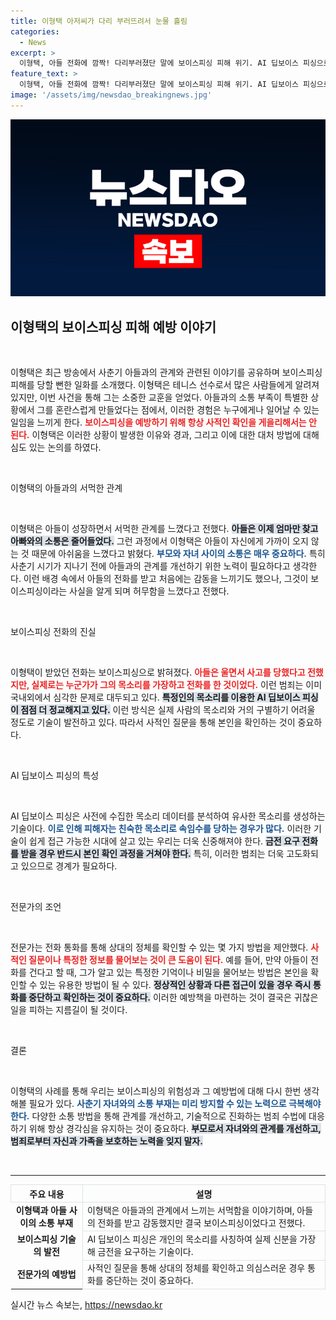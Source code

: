 ```yaml
---
title: 이형택 아저씨가 다리 부러뜨려서 눈물 흘림
categories:
  - News
excerpt: >
  이형택, 아들 전화에 깜짝! 다리부러졌단 말에 보이스피싱 피해 위기. AI 딥보이스 피싱으로 목소리 구분 어려워져. 소중한 가족과의 교류가 필요한 순간, 경각심을 일깨우다!
feature_text: >
  이형택, 아들 전화에 깜짝! 다리부러졌단 말에 보이스피싱 피해 위기. AI 딥보이스 피싱으로 목소리 구분 어려워져. 소중한 가족과의 교류가 필요한 순간, 경각심을 일깨우다!
image: '/assets/img/newsdao_breakingnews.jpg'
---
```


<p><img src="/assets/img/newsdao_breakingnews.jpg" alt="ranknews 속보" /></p>

<h2 data-ke-size="size26">이형택의 보이스피싱 피해 예방 이야기</h2>

<p data-ke-size="size16">&nbsp;</p>

<p>이형택은 최근 방송에서 사춘기 아들과의 관계와 관련된 이야기를 공유하며 보이스피싱 피해를 당할 뻔한 일화를 소개했다. 이형택은 테니스 선수로서 많은 사람들에게 알려져 있지만, 이번 사건을 통해 그는 소중한 교훈을 얻었다. 아들과의 소통 부족이 특별한 상황에서 그를 혼란스럽게 만들었다는 점에서, 이러한 경험은 누구에게나 일어날 수 있는 일임을 느끼게 한다. <b><span style="color: #ee2323;">보이스피싱을 예방하기 위해 항상 사적인 확인을 게을리해서는 안 된다.</span></b> 이형택은 이러한 상황이 발생한 이유와 경과, 그리고 이에 대한 대처 방법에 대해 심도 있는 논의를 하였다. </p>

<p data-ke-size="size16">&nbsp;</p>

<p>이형택의 아들과의 서먹한 관계</p>

<p data-ke-size="size16">&nbsp;</p>

<p>이형택은 아들이 성장하면서 서먹한 관계를 느꼈다고 전했다. <b><span style="background-color: #21538527;">아들은 이제 엄마만 찾고 아빠와의 소통은 줄어들었다.</span></b> 그런 과정에서 이형택은 아들이 자신에게 가까이 오지 않는 것 때문에 아쉬움을 느꼈다고 밝혔다. <b><span style="color: #1a5490;">부모와 자녀 사이의 소통은 매우 중요하다.</span></b> 특히 사춘기 시기가 지나기 전에 아들과의 관계를 개선하기 위한 노력이 필요하다고 생각한다. 이런 배경 속에서 아들의 전화를 받고 처음에는 감동을 느끼기도 했으나, 그것이 보이스피싱이라는 사실을 알게 되며 허무함을 느꼈다고 전했다.</p>

<p data-ke-size="size16">&nbsp;</p>

<p>보이스피싱 전화의 진실</p>

<p data-ke-size="size16">&nbsp;</p>

<p>이형택이 받았던 전화는 보이스피싱으로 밝혀졌다. <b><span style="color: #ee2323;">아들은 울면서 사고를 당했다고 전했지만, 실제로는 누군가가 그의 목소리를 가장하고 전화를 한 것이었다.</span></b> 이런 범죄는 이미 국내외에서 심각한 문제로 대두되고 있다. <b><span style="background-color: #21538527;">특정인의 목소리를 이용한 AI 딥보이스 피싱이 점점 더 정교해지고 있다.</span></b> 이런 방식은 실제 사람의 목소리와 거의 구별하기 어려울 정도로 기술이 발전하고 있다. 따라서 사적인 질문을 통해 본인을 확인하는 것이 중요하다.</p>

<p data-ke-size="size16">&nbsp;</p>

<p>AI 딥보이스 피싱의 특성</p>

<p data-ke-size="size16">&nbsp;</p>

<p>AI 딥보이스 피싱은 사전에 수집한 목소리 데이터를 분석하여 유사한 목소리를 생성하는 기술이다. <b><span style="color: #1a5490;">이로 인해 피해자는 친숙한 목소리로 속임수를 당하는 경우가 많다.</span></b> 이러한 기술이 쉽게 접근 가능한 시대에 살고 있는 우리는 더욱 신중해져야 한다. <b><span style="background-color: #21538527;">금전 요구 전화를 받을 경우 반드시 본인 확인 과정을 거쳐야 한다.</span></b> 특히, 이러한 범죄는 더욱 고도화되고 있으므로 경계가 필요하다.</p>

<p data-ke-size="size16">&nbsp;</p>

<p>전문가의 조언</p>

<p data-ke-size="size16">&nbsp;</p>

<p>전문가는 전화 통화를 통해 상대의 정체를 확인할 수 있는 몇 가지 방법을 제안했다. <b><span style="color: #ee2323;">사적인 질문이나 특정한 정보를 물어보는 것이 큰 도움이 된다.</span></b> 예를 들어, 만약 아들이 전화를 건다고 할 때, 그가 알고 있는 특정한 기억이나 비밀을 물어보는 방법은 본인을 확인할 수 있는 유용한 방법이 될 수 있다. <b><span style="background-color: #21538527;">정상적인 상황과 다른 접근이 있을 경우 즉시 통화를 중단하고 확인하는 것이 중요하다.</span></b> 이러한 예방책을 마련하는 것이 결국은 귀찮은 일을 피하는 지름길이 될 것이다.</p>

<p data-ke-size="size16">&nbsp;</p>

<p>결론</p>

<p data-ke-size="size16">&nbsp;</p>

<p>이형택의 사례를 통해 우리는 보이스피싱의 위험성과 그 예방법에 대해 다시 한번 생각해볼 필요가 있다. <b><span style="color: #1a5490;">사춘기 자녀와의 소통 부재는 미리 방지할 수 있는 노력으로 극복해야 한다.</span></b> 다양한 소통 방법을 통해 관계를 개선하고, 기술적으로 진화하는 범죄 수법에 대응하기 위해 항상 경각심을 유지하는 것이 중요하다. <b><span style="background-color: #21538527;">부모로서 자녀와의 관계를 개선하고, 범죄로부터 자신과 가족을 보호하는 노력을 잊지 말자.</span></b></p>

<p data-ke-size="size16">&nbsp;</p>

<hr />

<table style="width: 100%; border-collapse: collapse;">
    <tr>
        <th style="border: 1px solid #dee2e6;">주요 내용</th>
        <th style="border: 1px solid #dee2e6;">설명</th>
    </tr>
    <tr>
        <td style="text-align: center; height: 17px;"><b>이형택과 아들 사이의 소통 부재</b></td>
        <td style="border: 1px solid #dee2e6;">이형택은 아들과의 관계에서 느끼는 서먹함을 이야기하며, 아들의 전화를 받고 감동했지만 결국 보이스피싱이었다고 전했다.</td>
    </tr>
    <tr>
        <td style="text-align: center; height: 17px;"><b>보이스피싱 기술의 발전</b></td>
        <td style="border: 1px solid #dee2e6;">AI 딥보이스 피싱은 개인의 목소리를 사칭하여 실제 신분을 가장해 금전을 요구하는 기술이다.</td>
    </tr>
    <tr>
        <td style="text-align: center; height: 17px;"><b>전문가의 예방법</b></td>
        <td style="border: 1px solid #dee2e6;">사적인 질문을 통해 상대의 정체를 확인하고 의심스러운 경우 통화를 중단하는 것이 중요하다.</td>
    </tr>
</table>
실시간 뉴스 속보는, <a href="https://newsdao.kr" rel="dofollow">https://newsdao.kr</a>


